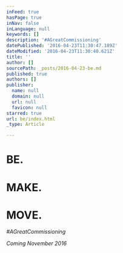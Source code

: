 ```yaml
---
inFeed: true
hasPage: true
inNav: false
inLanguage: null
keywords: []
description: '#AGreatCommissioning'
datePublished: '2016-04-23T11:30:47.189Z'
dateModified: '2016-04-23T11:30:40.621Z'
title: ''
author: []
sourcePath: _posts/2016-04-23-be.md
published: true
authors: []
publisher:
  name: null
  domain: null
  url: null
  favicon: null
starred: true
url: be/index.html
_type: Article

---
```

# BE.

# MAKE.

# MOVE.

_\#AGreatCommissioning_

_Coming November 2016_